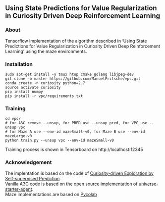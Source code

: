 ## Using State Predictions for Value Regularization in Curiosity Driven Deep Reinforcement Learning ##

### About
Tensorflow implementation of the algorithm described in ‘Using State Predictions for Value Regularization in Curiosity Driven Deep Reinforcement Learning’ using the maze environments.

### Installation
  ```Shell
  sudo apt-get install -y tmux htop cmake golang libjpeg-dev
  git clone -b master https://github.com/ManuelFritsche/vpc.git
  conda create -n curiosity python=2.7
  source activate curiosity
  pip install numpy
  pip install -r vpc/requirements.txt
  ```

### Training
  ```Shell
  cd vpc/
  # for A3C remove --unsup, for PRED use --unsup pred, for VPC use --unsup vpc
  # for Maze A use --env-id mazeSmall-v0, for Maze B use --env-id mazeLarge-v0
  python train.py --unsup vpc --env-id mazeSmall-v0
  ```
  Training process is shown in Tensorboard on http://localhost:12345

### Acknowledgement
The implentation is based on the code of [Curiosity-driven Exploration by Self-supervised Prediction](https://github.com/pathak22/noreward-rl).  
Vanilla A3C code is based on the open source implementation of [universe-starter-agent](https://github.com/openai/universe-starter-agent).  
Maze implementations are based on [Pycolab](https://github.com/deepmind/pycolab)
